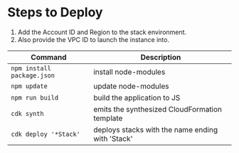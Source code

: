 # Steps to Deploy

1. Add the Account ID and Region to the stack environment.
1. Also provide the VPC ID to launch the instance into.

|Command|Description|
|-----|-----|
|`npm install package.json`|   install node-modules|
|`npm update`|                 update node-modules|
|`npm run build`|             build the application to JS|
|`cdk synth`|                  emits the synthesized CloudFormation template|
|`cdk deploy '*Stack'`|        deploys stacks with the name ending with 'Stack'|
